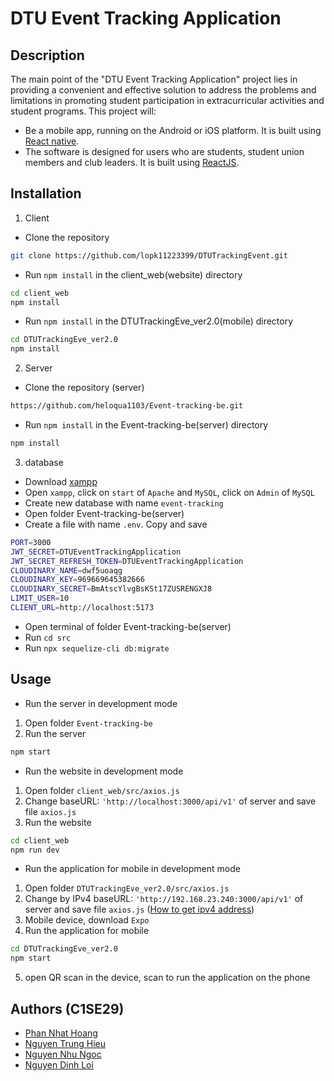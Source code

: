 # DTU Event Tracking Application

## Description

The main point of the "DTU Event Tracking Application" project lies in providing a convenient and effective solution to address the problems and limitations in promoting student participation in extracurricular activities and student programs. This project will:
- Be a mobile app, running on the Android or iOS platform. It is built using [React native](https://reactnative.dev).
- The software is designed for users who are students, student union members and club leaders. It is built using [ReactJS](https://react.dev).

## Installation

1. Client

- Clone the repository

```bash
git clone https://github.com/lopk11223399/DTUTrackingEvent.git
```

- Run `npm install` in the client_web(website) directory

```bash
cd client_web
npm install
```

- Run `npm install` in the DTUTrackingEve_ver2.0(mobile) directory

```bash
cd DTUTrackingEve_ver2.0
npm install
```

2. Server

- Clone the repository (server)

```bash
https://github.com/heloqua1103/Event-tracking-be.git
```

- Run `npm install` in the Event-tracking-be(server) directory

```bash
npm install
```

3. database

- Download [xampp](https://www.apachefriends.org/download.html)
- Open `xampp`, click on `start` of `Apache` and `MySQL`, click on `Admin` of `MySQL`
- Create new database with name `event-tracking`
- Open folder Event-tracking-be(server)
- Create a file with name `.env`. Copy and save

```bash
PORT=3000
JWT_SECRET=DTUEventTrackingApplication
JWT_SECRET_REFRESH_TOKEN=DTUEventTrackingApplication
CLOUDINARY_NAME=dwf5uoaqg
CLOUDINARY_KEY=969669645382666
CLOUDINARY_SECRET=BmAtscYlvgBsKSt17ZUSRENGXJ8
LIMIT_USER=10
CLIENT_URL=http://localhost:5173
```

- Open terminal of folder Event-tracking-be(server)
- Run `cd src`
- Run `npx sequelize-cli db:migrate`

## Usage

- Run the server in development mode
1. Open folder `Event-tracking-be`
2. Run the server

```bash
npm start
```

- Run the website in development mode
1. Open folder `client_web/src/axios.js`
2. Change baseURL: `'http://localhost:3000/api/v1'` of server and save file `axios.js`
3. Run the website

```bash
cd client_web
npm run dev
```

- Run the application for mobile in development mode
1. Open folder `DTUTrackingEve_ver2.0/src/axios.js`
2. Change by IPv4 baseURL: `'http://192.168.23.240:3000/api/v1'` of server and save file `axios.js` ([How to get ipv4 address](https://www.avg.com/en/signal/find-ip-address))
3. Mobile device, download `Expo`
4. Run the application for mobile

```bash
cd DTUTrackingEve_ver2.0
npm start
```

5. open QR scan in the device, scan to run the application on the phone

## Authors (C1SE29)

- [Phan Nhat Hoang](https://github.com/lopk11223399)
- [Nguyen Trung Hieu](https://github.com/heloqua1103)
- [Nguyen Nhu Ngoc](https://github.com/Nocnocday)
- [Nguyen Dinh Loi](https://github.com/loinguyen45)
